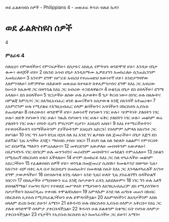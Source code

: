 ﻿
ወደ ፊልጵስዩስ ሰዎች - Philippians 4 - መጽሐፍ ቅዱስ ብሉይ ኪዳን
# ወደ ፊልጵስዩስ ሰዎች
4
### ምዕራፍ 4
 ስለዚህ፥ የምወዳችሁና የምናፍቃችሁ፥ ደስታዬና አክሊሌ የምትሆኑ ወንድሞቼ ሆይ፥ እንዲሁ በጌታ ቁሙ፥ ወዳጆች ሆይ።
2  በአንድ አሳብ በጌታ እንዲስማሙ ኤዎድያንን እመክራለሁ ሲንጤኪንንም እመክራለሁ።
3  አንተም ደግሞ በሥራዬ አብረህ የተጠመድህ እውነተኛ ሆይ፥ እንድታግዛቸው እለምንሃለሁ፤ ስሞቻቸው በሕይወት መጽሐፍ ከተጻፉት ከቀሌምንጦስና ደግሞ ከእኔ ጋር አብረው ከሠሩት ከሌሎቹ ጋር በወንጌል ከእኔ ጋር አብረው ተጋድለዋልና።
4  ሁልጊዜ በጌታ ደስ ይበላችሁ፤ ደግሜ እላለሁ፥ ደስ ይበላችሁ።
5  ገርነታችሁ ለሰው ሁሉ ይታወቅ።
6  ጌታ ቅርብ ነው። በነገር ሁሉ በጸሎትና በምልጃ ከምስጋና ጋር በእግዚአብሔር ዘንድ ልመናችሁን አስታውቁ እንጂ በአንዳች አትጨነቁ።
7  አእምሮንም ሁሉ የሚያልፍ የእግዚአብሔር ሰላም ልባችሁንና አሳባችሁን በክርስቶስ ኢየሱስ ይጠብቃል።
8  በቀረውስ፥ ወንድሞች ሆይ፥ እውነተኛ የሆነውን ነገር ሁሉ፥ ጭምትነት ያለበትን ነገር ሁሉ፥ ጽድቅ የሆነውን ነገር ሁሉ፥ ንጹሕ የሆነውን ነገር ሁሉ፥ ፍቅር ያለበትን ነገር ሁሉ፥ መልካም ወሬ ያለበትን ነገር ሁሉ፥ በጎነት ቢሆን ምስጋናም ቢሆን፥ እነዚህን አስቡ፤
9  ከእኔ የተማራችሁትንና የተቀበላችሁትን የሰማችሁትንም ያያችሁትንም እነዚህን አድርጉ፤ የሰላምም አምላክ ከእናንተ ጋር ይሆናል።
10  ነገር ግን አሁን ከጊዜ በኋላ ስለ እኔ እንደ ገና ልታስቡ ስለ ጀመራችሁ፥ በጌታ እጅግ ደስ ይለኛል፤ ጊዜ አጣችሁ እንጂ፥ ማሰብስ ታስቡ ነበር።
11  ይህን ስል ስለ ጉድለት አልልም፤ የምኖርበት ኑሮ ይበቃኛል ማለትን ተምሬአለሁና።
12  መዋረድንም አውቃለሁ መብዛትንም አውቃለሁ፤ በእያንዳንዱ ነገር በነገርም ሁሉ መጥገብንና መራብንም መብዛትንና መጉደልን ተምሬአለሁ።
13  ኃይልን በሚሰጠኝ በክርስቶስ ሁሉን እችላለሁ።
14  ሆኖም በመከራዬ ከእኔ ጋር ስለ ተካፈላችሁ መልካም አደረጋችሁ።
15  የፊልጵስዩስ ሰዎች ሆይ፥ ወንጌል በመጀመሪያ ሲሰበክ፥ ከመቄዶንያ በወጣሁ ጊዜ፥ ከእናንተ ብቻ በቀር ሌላ ቤተ ክርስቲያን በመስጠትና በመቀበል ስሌት ከእኔ ጋር እንዳልተካፈለች እናንተ ደግሞ ታውቃላችሁ፤
16  በተሰሎንቄ እንኳ ሳለሁ፥ አንድ ጊዜና ሁለት ጊዜ ያስፈለገኝን ሰዳችሁልኝ ነበርና።
17  በስሌታችሁ የሚበዛውን ፍሬ እንጂ ስጦታውን ፈላጊ አይደለሁም።
18  ነገር ግን ሁሉ አለኝ ይበዛልኝማል፤ የመዓዛ ሽታና የተወደደ መሥዋዕት የሚሆነውን ለእግዚአብሔርም ደስ የሚያሰኘውን ስጦታችሁን ከአፍሮዲጡ ተቀብዬ ተሞልቼአለሁ።
19  አምላኬም እንደ ባለ ጠግነቱ መጠን በክብር በክርስቶስ ኢየሱስ የሚያስፈልጋችሁን ሁሉ ይሞላባችኋል።
20  ለአምላካችንና ለአባታችንም እስከ ዘላለም ድረስ ክብር ይሁን፤ አሜን።
21  ለቅዱሳን ሁሉ በክርስቶስ ኢየሱስ ሰላምታ አቅርቡ። ከእኔ ጋር ያሉቱ ወንድሞች ሰላምታ ያቀርቡላችኋል።
22  ቅዱሳን ሁሉ ይልቁንም ከቄሣር ቤት የሆኑቱ ሰላምታ ያቀርቡላችኋል።
23  የጌታችን የኢየሱስ ክርስቶስ ጸጋ ከመንፈሳችሁ ጋር ይሁን፤ አሜን። 
